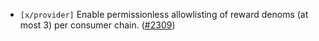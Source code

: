 - `[x/provider]` Enable permissionless allowlisting of reward denoms (at most 3) per consumer chain.
  ([\#2309](https://github.com/Roc8Trppn/interchain-security/pull/2309))
